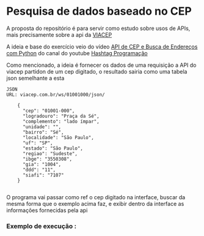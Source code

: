 # Pesquisa de dados baseado no CEP

A proposta do repositório é para servir como estudo sobre usos de APIs, mais precisamente sobre a api da [VIACEP](https://viacep.com.br/)

A ideia e base do exercício veio do vídeo [
API de CEP e Busca de Endereços com Python](https://www.youtube.com/watch?v=m72WIejruxI) do canal do youtube [Hashtag Programação](https://www.youtube.com/@HashtagProgramacao)

Como mencionado, a ideia é fornecer os dados de uma requisição a API do viacep partidon de um cep digitado, o resultado sairia como uma tabela json semelhante a esta

```
JSON
URL: viacep.com.br/ws/01001000/json/

    {
      "cep": "01001-000",
      "logradouro": "Praça da Sé",
      "complemento": "lado ímpar",
      "unidade": "",
      "bairro": "Sé",
      "localidade": "São Paulo",
      "uf": "SP",
      "estado": "São Paulo",
      "regiao": "Sudeste",
      "ibge": "3550308",
      "gia": "1004",
      "ddd": "11",
      "siafi": "7107"
    }
          
```

O programa vai passar como ref o cep digitado na interface, buscar da mesma forma que o exemplo acima faz, e exibir dentro da interface as informações fornecidas pela api

### Exemplo de execução :


